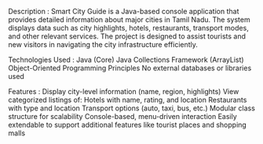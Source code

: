 Description :
      Smart City Guide is a Java-based console application that provides detailed information about major cities in Tamil Nadu. The system displays data such as city highlights, hotels, restaurants, transport modes, and other relevant services. The project is designed to assist tourists and new visitors in navigating the city infrastructure efficiently.

Technologies Used :
   Java (Core)
   Java Collections Framework (ArrayList)
   Object-Oriented Programming Principles
   No external databases or libraries used

Features :
  Display city-level information (name, region, highlights)
  View categorized listings of:
    Hotels with name, rating, and location
    Restaurants with type and location
    Transport options (auto, taxi, bus, etc.)
    Modular class structure for scalability
    Console-based, menu-driven interaction
    Easily extendable to support additional features like tourist places and shopping malls
